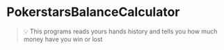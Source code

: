 # PokerstarsBalanceCalculator
> :bulb: This programs reads yours hands history and tells you how much money have you win or lost
